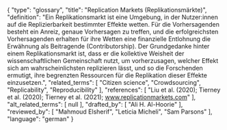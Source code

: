 {
    "type": "glossary",
    "title": "Replication Markets (Replikationsmärkte)",
    "definition": "Ein Replikationsmarkt ist eine Umgebung, in der Nutzer:innen auf die Replizierbarkeit bestimmter Effekte wetten. Für die Vorhersagenden besteht ein Anreiz, genaue Vorhersagen zu treffen, und die erfolgreichsten Vorhersagenden erhalten für ihre Wetten eine finanzielle Entlohnung die Erwähnung als Beitragende (Contributorship). Der Grundgedanke hinter einem Replikationsmarkt ist, dass er die kollektive Weisheit der wissenschaftlichen Gemeinschaft nutzt, um vorherzusagen, welcher Effekt sich am wahrscheinlichsten replizieren lässt, und so die Forschenden ermutigt, ihre begrenzten Ressourcen für die Replikation dieser Effekte einzusetzen.",
    "related_terms": [
        "Citizen science",
        "Crowdsourcing",
        "Replicability",
        "Reproducibility"
    ],
    "references": [
        "Liu et al. (2020); Tierney et al. (2020); Tierney et al. (2021); www.replicationmarkets.com"
    ],
    "alt_related_terms": [
        null
    ],
    "drafted_by": [
        "Ali H. Al-Hoorie"
    ],
    "reviewed_by": [
        "Mahmoud Elsherif",
        "Leticia Micheli",
        "Sam Parsons"
    ],
    "language": "german"
}